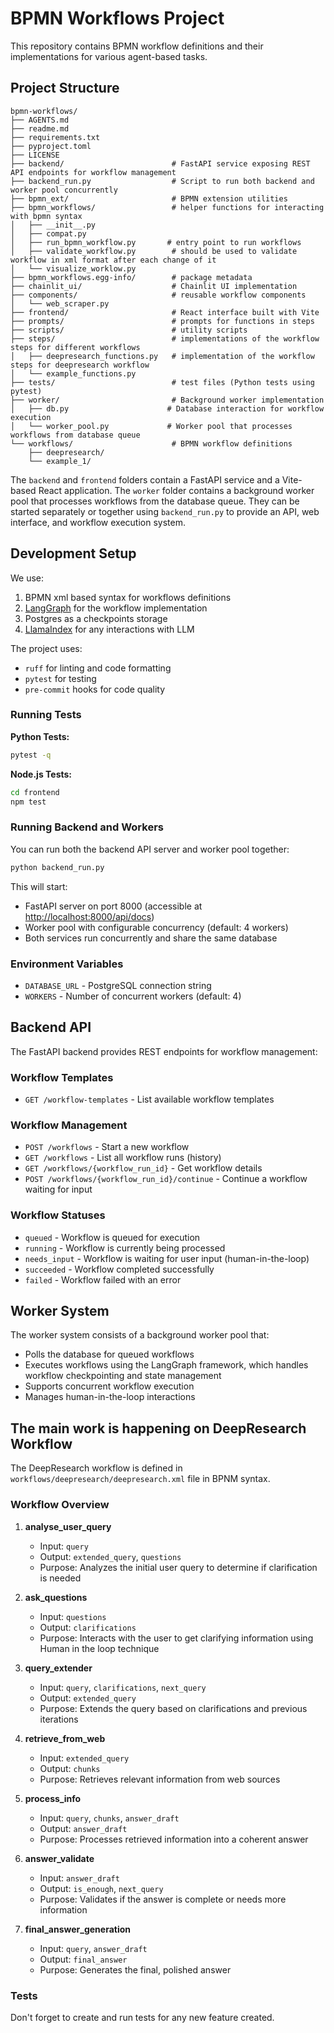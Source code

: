 # BPMN Workflows Project

This repository contains BPMN workflow definitions and their implementations for various agent-based tasks.

## Project Structure

```
bpmn-workflows/
├── AGENTS.md
├── readme.md
├── requirements.txt
├── pyproject.toml
├── LICENSE
├── backend/                        # FastAPI service exposing REST API endpoints for workflow management
├── backend_run.py                  # Script to run both backend and worker pool concurrently
├── bpmn_ext/                       # BPMN extension utilities
├── bpmn_workflows/                 # helper functions for interacting with bpmn syntax
│   ├── __init__.py
│   ├── compat.py
│   ├── run_bpmn_workflow.py       # entry point to run workflows
│   ├── validate_workflow.py        # should be used to validate workflow in xml format after each change of it
│   └── visualize_worklow.py
├── bpmn_workflows.egg-info/        # package metadata
├── chainlit_ui/                    # Chainlit UI implementation
├── components/                     # reusable workflow components
│   └── web_scraper.py
├── frontend/                       # React interface built with Vite
├── prompts/                        # prompts for functions in steps
├── scripts/                        # utility scripts
├── steps/                          # implementations of the workflow steps for different workflows
│   ├── deepresearch_functions.py   # implementation of the workflow steps for deepresearch workflow
│   └── example_functions.py
├── tests/                          # test files (Python tests using pytest)
├── worker/                         # Background worker implementation
│   ├── db.py                      # Database interaction for workflow execution
│   └── worker_pool.py             # Worker pool that processes workflows from database queue
└── workflows/                      # BPMN workflow definitions
    ├── deepresearch/
    └── example_1/
```

The `backend` and `frontend` folders contain a FastAPI service and a Vite-based
React application. The `worker` folder contains a background worker pool that
processes workflows from the database queue. They can be started separately or
together using `backend_run.py` to provide an API, web interface, and workflow
execution system.

## Development Setup

We use:

1. BPMN xml based syntax for workflows definitions
2. [LangGraph](https://langchain-ai.github.io/langgraph/concepts/why-langgraph/) for the workflow implementation
3. Postgres as a checkpoints storage
4. [LlamaIndex](https://docs.llamaindex.ai/en/stable/) for any interactions with LLM

The project uses:

- `ruff` for linting and code formatting
- `pytest` for testing
- `pre-commit` hooks for code quality

### Running Tests

**Python Tests:**

```bash
pytest -q
```

**Node.js Tests:**

```bash
cd frontend
npm test
```

### Running Backend and Workers

You can run both the backend API server and worker pool together:

```bash
python backend_run.py
```

This will start:

- FastAPI server on port 8000 (accessible at <http://localhost:8000/api/docs>)
- Worker pool with configurable concurrency (default: 4 workers)
- Both services run concurrently and share the same database

### Environment Variables

- `DATABASE_URL` - PostgreSQL connection string
- `WORKERS` - Number of concurrent workers (default: 4)

## Backend API

The FastAPI backend provides REST endpoints for workflow management:

### Workflow Templates

- `GET /workflow-templates` - List available workflow templates

### Workflow Management

- `POST /workflows` - Start a new workflow
- `GET /workflows` - List all workflow runs (history)
- `GET /workflows/{workflow_run_id}` - Get workflow details
- `POST /workflows/{workflow_run_id}/continue` - Continue a workflow waiting for input

### Workflow Statuses

- `queued` - Workflow is queued for execution
- `running` - Workflow is currently being processed
- `needs_input` - Workflow is waiting for user input (human-in-the-loop)
- `succeeded` - Workflow completed successfully
- `failed` - Workflow failed with an error

## Worker System

The worker system consists of a background worker pool that:

- Polls the database for queued workflows
- Executes workflows using the LangGraph framework, which handles workflow checkpointing and state management
- Supports concurrent workflow execution
- Manages human-in-the-loop interactions

## The main work is happening on DeepResearch Workflow

The DeepResearch workflow is defined in `workflows/deepresearch/deepresearch.xml` file in BPNM syntax.

### Workflow Overview

1. **analyse_user_query**
   - Input: `query`
   - Output: `extended_query`, `questions`
   - Purpose: Analyzes the initial user query to determine if clarification is needed

2. **ask_questions**
   - Input: `questions`
   - Output: `clarifications`
   - Purpose: Interacts with the user to get clarifying information using Human in the loop technique

3. **query_extender**
   - Input: `query`, `clarifications`, `next_query`
   - Output: `extended_query`
   - Purpose: Extends the query based on clarifications and previous iterations

4. **retrieve_from_web**
   - Input: `extended_query`
   - Output: `chunks`
   - Purpose: Retrieves relevant information from web sources

5. **process_info**
   - Input: `query`, `chunks`, `answer_draft`
   - Output: `answer_draft`
   - Purpose: Processes retrieved information into a coherent answer

6. **answer_validate**
   - Input: `answer_draft`
   - Output: `is_enough`, `next_query`
   - Purpose: Validates if the answer is complete or needs more information

7. **final_answer_generation**
   - Input: `query`, `answer_draft`
   - Output: `final_answer`
   - Purpose: Generates the final, polished answer

### Tests

Don't forget to create and run tests for any new feature created.
